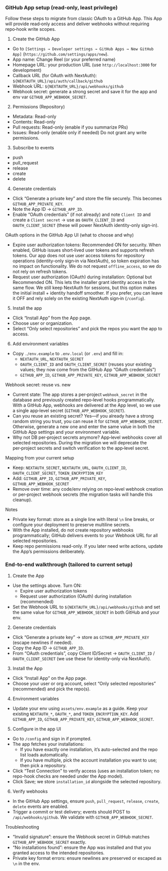 ### GitHub App setup (read-only, least privilege)

Follow these steps to migrate from classic OAuth to a GitHub App. This App will provide read‑only access and deliver webhooks without requiring repo‑hook write scopes.

1) Create the GitHub App
- Go to `[Settings → Developer settings → GitHub Apps → New GitHub App]` (`https://github.com/settings/apps/new`).
- App name: Change Reel (or your preferred name)
- Homepage URL: your production URL (use `http://localhost:3000` for development)
- Callback URL (for OAuth with NextAuth): `${NEXTAUTH_URL}/api/auth/callback/github`
- Webhook URL: `${NEXTAUTH_URL}/api/webhooks/github`
- Webhook secret: generate a strong secret and save it for the app and env var `GITHUB_APP_WEBHOOK_SECRET`.

2) Permissions (Repository)
- Metadata: Read-only
- Contents: Read-only
- Pull requests: Read-only (enable if you summarize PRs)
- Issues: Read-only (enable only if needed)
Do not grant any write permissions.

3) Subscribe to events
- push
- pull_request
- release
- create
- delete

4) Generate credentials
- Click “Generate a private key” and store the file securely. This becomes `GITHUB_APP_PRIVATE_KEY`.
- Note the App ID → `GITHUB_APP_ID`.
- Enable “OAuth credentials” (if not already) and note `Client ID` and create a `Client secret` → use as `OAUTH_CLIENT_ID` and `OAUTH_CLIENT_SECRET` (these will power NextAuth identity-only sign-in).

OAuth options in the GitHub App UI (what to choose and why)

- Expire user authorization tokens: Recommended ON for security. When enabled, GitHub issues short‑lived user tokens and supports refresh tokens. Our app does not use user access tokens for repository operations (identity-only sign‑in via NextAuth), so token expiration has no impact on functionality. We do not request `offline_access`, so we do not rely on refresh tokens.
- Request user authorization (OAuth) during installation: Optional but Recommended ON. This lets the installer grant identity access in the same flow. We still keep NextAuth for sessions, but this option makes the initial install + identity handoff smoother. If you prefer, you can leave it OFF and rely solely on the existing NextAuth sign‑in (`/config`).

5) Install the app
- Click “Install App” from the App page.
- Choose user or organization.
- Select “Only select repositories” and pick the repos you want the app to access.

6) Add environment variables
- Copy `./env.example` to `.env.local` (or `.env`) and fill in:
  - `NEXTAUTH_URL`, `NEXTAUTH_SECRET`
  - `OAUTH_CLIENT_ID` and `OAUTH_CLIENT_SECRET` (reuses your existing values; they now come from the GitHub App “OAuth credentials”)
  - `GITHUB_APP_ID`, `GITHUB_APP_PRIVATE_KEY`, `GITHUB_APP_WEBHOOK_SECRET`

Webhook secret: reuse vs. new

- Current state: The app stores a per‑project `webhook_secret` in the database and previously created repo‑level hooks programmatically. With a GitHub App, webhooks are delivered at the App level, so we use a single app‑level secret (`GITHUB_APP_WEBHOOK_SECRET`).
- Can you reuse an existing secret? Yes—if you already have a strong random string you trust, you can reuse it for `GITHUB_APP_WEBHOOK_SECRET`. Otherwise, generate a new one and enter the same value in both the GitHub App settings and your environment variable.
- Why not DB per‑project secrets anymore? App‑level webhooks cover all selected repositories. During the migration we will deprecate the per‑project secrets and switch verification to the app‑level secret.

Mapping from your current setup

- Keep: `NEXTAUTH_SECRET`, `NEXTAUTH_URL`, `OAUTH_CLIENT_ID`, `OAUTH_CLIENT_SECRET`, `TOKEN_ENCRYPTION_KEY`
- Add: `GITHUB_APP_ID`, `GITHUB_APP_PRIVATE_KEY`, `GITHUB_APP_WEBHOOK_SECRET`
- Remove over time: any code/env relying on repo‑level webhook creation or per‑project webhook secrets (the migration tasks will handle this cleanup).

Notes
- Private key format: store as a single line with literal `\n` line breaks, or configure your deployment to preserve multiline secrets.
- With the App installed, do not create repository webhooks programmatically; GitHub delivers events to your Webhook URL for all selected repositories.
- Keep repo permissions read-only. If you later need write actions, update the App’s permissions deliberately.

### End-to-end walkthrough (tailored to current setup)

1) Create the App
- Use the settings above. Turn ON:
  - Expire user authorization tokens
  - Request user authorization (OAuth) during installation (recommended)
- Set the Webhook URL to `${NEXTAUTH_URL}/api/webhooks/github` and set the same value for `GITHUB_APP_WEBHOOK_SECRET` in both GitHub and your env.

2) Generate credentials
- Click “Generate a private key” → store as `GITHUB_APP_PRIVATE_KEY` (escape newlines if needed).
- Copy the App ID → `GITHUB_APP_ID`.
- From “OAuth credentials”, copy Client ID/Secret → `OAUTH_CLIENT_ID` / `OAUTH_CLIENT_SECRET` (we use these for identity-only via NextAuth).

3) Install the App
- Click “Install App” on the App page.
- Choose your user or org account, select “Only selected repositories” (recommended) and pick the repo(s).

4) Environment variables
- Update your env using `assets/env.example` as a guide. Keep your existing `NEXTAUTH_*`, `OAUTH_*`, and `TOKEN_ENCRYPTION_KEY`. Add `GITHUB_APP_ID`, `GITHUB_APP_PRIVATE_KEY`, `GITHUB_APP_WEBHOOK_SECRET`.

5) Configure in the app UI
- Go to `/config` and sign in if prompted.
- The app fetches your installations:
  - If you have exactly one installation, it’s auto-selected and the repo list loads automatically.
  - If you have multiple, pick the account installation you want to use; then pick a repository.
- Click “Test Connection” to verify access (uses an installation token; no repo-hook checks are needed under the App model).
- Click Save; we store `installation_id` alongside the selected repository.

6) Verify webhooks
- In the GitHub App settings, ensure `push`, `pull_request`, `release`, `create`, `delete` events are enabled.
- Trigger a commit or test delivery; events should POST to `/api/webhooks/github`. We validate with `GITHUB_APP_WEBHOOK_SECRET`.

Troubleshooting
- “Invalid signature”: ensure the Webhook secret in GitHub matches `GITHUB_APP_WEBHOOK_SECRET` exactly.
- “No installations found”: ensure the App was installed and that you granted access to the intended repositories.
- Private key format errors: ensure newlines are preserved or escaped as `\n` in the env.


